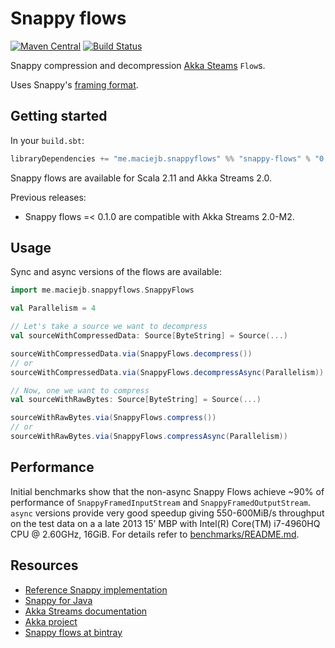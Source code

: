 # Snappy flows
[![Maven Central][maven-central-badge]][maven-central-link]
[![Build Status][travis-ci-badge]][travis-ci-link]

Snappy compression and decompression [Akka Steams][akka-streams] `Flow`s.

Uses Snappy's [framing format][snappy-framing].

## Getting started
In your `build.sbt`:
```scala
libraryDependencies += "me.maciejb.snappyflows" %% "snappy-flows" % "0.1.1"
```
Snappy flows are available for Scala 2.11 and Akka Streams 2.0.

Previous releases:
* Snappy flows =< 0.1.0 are compatible with Akka Streams 2.0-M2.

## Usage
Sync and async versions of the flows are available:

```scala
import me.maciejb.snappyflows.SnappyFlows

val Parallelism = 4

// Let's take a source we want to decompress
val sourceWithCompressedData: Source[ByteString] = Source(...)

sourceWithCompressedData.via(SnappyFlows.decompress())
// or
sourceWithCompressedData.via(SnappyFlows.decompressAsync(Parallelism))

// Now, one we want to compress
val sourceWithRawBytes: Source[ByteString] = Source(...)

sourceWithRawBytes.via(SnappyFlows.compress())
// or
sourceWithRawBytes.via(SnappyFlows.compressAsync(Parallelism))
```

## Performance
Initial benchmarks show that the non-async Snappy Flows achieve ~90% of performance of
`SnappyFramedInputStream` and `SnappyFramedOutputStream`. `async` versions provide very good speedup giving 550-600MiB/s throughput on the test data on a a late 2013 15’ MBP with Intel(R) Core(TM) i7-4960HQ CPU @ 2.60GHz, 16GiB.
For details refer to [benchmarks/README.md](benchmarks/README.md).

## Resources
* [Reference Snappy implementation][google-snappy]
* [Snappy for Java][snappy-java]
* [Akka Streams documentation][akka-streams]
* [Akka project][akka]
* [Snappy flows at bintray][bintray-snappy-flows]

[akka-streams]: http://doc.akka.io/docs/akka-stream-and-http-experimental/snapshot/scala.html
[snappy-framing]: https://github.com/google/snappy/blob/master/framing_format.txt
[google-snappy]: https://github.com/google/snappy
[snappy-java]: https://github.com/xerial/snappy-java
[akka]: http://akka.io
[maven-central-badge]: https://maven-badges.herokuapp.com/maven-central/me.maciejb.snappyflows/snappy-flows_2.11/badge.svg
[maven-central-link]: https://maven-badges.herokuapp.com/maven-central/me.maciejb.snappyflows/snappy-flows_2.11
[travis-ci-badge]: https://travis-ci.org/maciej/snappy-flows.svg
[travis-ci-link]: https://travis-ci.org/maciej/snappy-flows
[bintray-snappy-flows]: https://bintray.com/maciej/maven/snappy-flows
